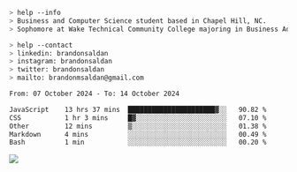 ````bash
> help --info
> Business and Computer Science student based in Chapel Hill, NC.
> Sophomore at Wake Technical Community College majoring in Business Administration.
````

````bash
> help --contact
> linkedin: brandonsaldan
> instagram: brandonsaldan
> twitter: brandonsaldan
> mailto: brandonmsaldan@gmail.com
````

<!--START_SECTION:waka-->

```txt
From: 07 October 2024 - To: 14 October 2024

JavaScript    13 hrs 37 mins  ██████████████████████▓░░   90.82 %
CSS           1 hr 3 mins     █▓░░░░░░░░░░░░░░░░░░░░░░░   07.10 %
Other         12 mins         ▒░░░░░░░░░░░░░░░░░░░░░░░░   01.38 %
Markdown      4 mins          ░░░░░░░░░░░░░░░░░░░░░░░░░   00.49 %
Bash          1 min           ░░░░░░░░░░░░░░░░░░░░░░░░░   00.20 %
```

<!--END_SECTION:waka-->

![](https://komarev.com/ghpvc/?username=brandonsaldan&color=6A8AFF)
